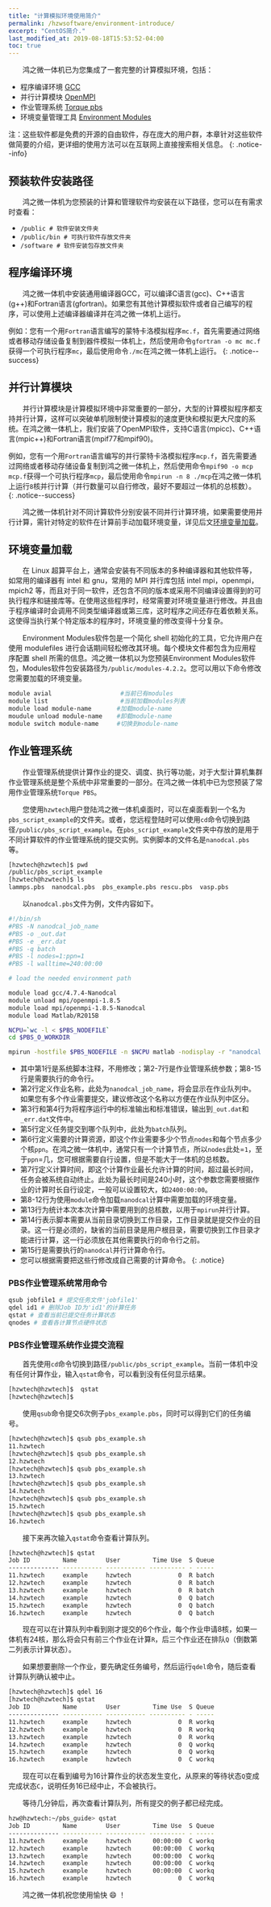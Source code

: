 ```yaml
---
title: "计算模拟环境使用简介"
permalink: /hzwsoftware/environment-introduce/
excerpt: "CentOS简介."
last_modified_at: 2019-08-18T15:53:52-04:00
toc: true
---
```


&emsp;&emsp;鸿之微一体机已为您集成了一套完整的计算模拟环境，包括：
- 程序编译环境 [GCC](https://gcc.gnu.org/)
- 并行计算模块 [OpenMPI](https://www.open-mpi.org/)
- 作业管理系统 [Torque pbs](http://www.adaptivecomputing.com/products/torque/)
- 环境变量管理工具 [Environment Modules](http://modules.sourceforge.net/)

注：这些软件都是免费的开源的自由软件，存在庞大的用户群，本章针对这些软件做简要的介绍，更详细的使用方法可以在互联网上直接搜索相关信息。
{: .notice--info}

## 预装软件安装路径

&emsp;&emsp;鸿之微一体机为您预装的计算和管理软件均安装在以下路径，您可以在有需求时查看：
- `/public # 软件安装文件夹`
- `/public/bin # 可执行软件存放文件夹`
- `/software # 软件安装包存放文件夹`

## 程序编译环境

&emsp;&emsp;鸿之微一体机中安装通用编译器GCC，可以编译C语言(gcc)、C++语言(g++)和Fortran语言(gfortran)。如果您有其他计算模拟软件或者自己编写的程序，可以使用上述编译器编译并在鸿之微一体机上运行。

例如：您有一个用`Fortran`语言编写的蒙特卡洛模拟程序`mc.f`，首先需要通过网络或者移动存储设备复制到器件模拟一体机上，然后使用命令`gfortran -o mc mc.f`获得一个可执行程序`mc`，最后使用命令`./mc`在鸿之微一体机上运行。
{: .notice--success}

## 并行计算模块

&emsp;&emsp;并行计算模块是计算模拟环境中非常重要的一部分，大型的计算模拟程序都支持并行计算，这样可以突破单机限制使计算模拟的速度更快和模拟更大尺度的系统。在鸿之微一体机上，我们安装了OpenMPI软件，支持C语言(mpicc)、C++语言(mpic++)和Fortran语言(mpif77和mpif90)。

例如，您有一个用`Fortran`语言编写的并行蒙特卡洛模拟程序`mcp.f`，首先需要通过网络或者移动存储设备复制到鸿之微一体机上，然后使用命令`mpif90 -o mcp mcp.f`获得一个可执行程序`mcp`，最后使用命令`mpirun -n 8 ./mcp`在鸿之微一体机上运行`8`核并行计算（并行数量可以自行修改，最好不要超过一体机的总核数）。
{: .notice--success}

&emsp;&emsp;鸿之微一体机针对不同计算软件分别安装不同并行计算环境，如果需要使用并行计算，需针对特定的软件在计算前手动加载环境变量，详见后文[环境变量加载](/hzwsoftware/environment-introduce/#环境变量加载)。

## 环境变量加载

&emsp;&emsp;在 Linux 超算平台上，通常会安装有不同版本的多种编译器和其他软件等，如常用的编译器有 intel 和 gnu，常用的 MPI 并行库包括 intel mpi，openmpi，mpich2 等，而且对于同一软件，还包含不同的版本或采用不同编译设置得到的可执行程序和链接库等。在使用这些程序时，经常需要对环境变量进行修改。并且由于程序编译时会调用不同类型编译器或第三库，这时程序之间还存在着依赖关系。这使得当执行某个特定版本的程序时，环境变量的修改变得十分复杂。

&emsp;&emsp;Environment Modules软件包是一个简化 shell 初始化的工具，它允许用户在使用 modulefiles 进行会话期间轻松修改其环境。每个模块文件都包含为应用程序配置 shell 所需的信息。鸿之微一体机以为您预装Environment Modules软件包，Modules软件包安装路径为`/public/modules-4.2.2`。您可以用以下命令修改您需要加载的环境变量。

```sh
module avial                   #当前已有modules
module list                    #当前加载modules列表
module load module-name       #加载module-name
moudule unload module-name    #卸载module-name
module switch module-name     #切换到module-name
```

## 作业管理系统

&emsp;&emsp;作业管理系统提供计算作业的提交、调度、执行等功能，对于大型计算机集群作业管理系统是整个系统中非常重要的一部分。在鸿之微一体机中已为您预装了常用作业管理系统`Torque PBS`。

&emsp;&emsp;您使用`hzwtech`用户登陆鸿之微一体机桌面时，可以在桌面看到一个名为`pbs_script_example`的文件夹。或者，您远程登陆时可以使用`cd`命令切换到路径`/public/pbs_script_example`。在`pbs_script_example`文件夹中存放的是用于不同计算软件的作业管理系统的提交实例。实例脚本的文件名是`nanodcal.pbs`等。

```sh
[hzwtech@hzwtech]$ pwd
/public/pbs_script_example
[hzwtech@hzwtech]$ ls
lammps.pbs  nanodcal.pbs  pbs_example.pbs rescu.pbs  vasp.pbs
```

&emsp;&emsp;以`nanodcal.pbs`文件为例，文件内容如下。
```sh
#!/bin/sh
#PBS -N nanodcal_job_name
#PBS -o _out.dat
#PBS -e _err.dat
#PBS -q batch
#PBS -l nodes=1:ppn=1
#PBS -l walltime=240:00:00

# load the needed environment path

module load gcc/4.7.4-Nanodcal
module unload mpi/openmpi-1.8.5
module load mpi/openmpi-1.8.5-Nanodcal
module load Matlab/R2015B

NCPU=`wc -l < $PBS_NODEFILE`
cd $PBS_O_WORKDIR

mpirun -hostfile $PBS_NODEFILE -n $NCPU matlab -nodisplay -r "nanodcal -parallel -doexit input.txt"
```

- 其中第1行是系统脚本注释，不用修改；第2-7行是作业管理系统参数；第8-15行是需要执行的命令行。
- 第2行定义作业名称，此处为`nanodcal_job_name`，将会显示在作业队列中。如果您有多个作业需要提交，建议修改这个名称以方便在作业队列中区分。
- 第3行和第4行为将程序运行中的标准输出和标准错误，输出到`_out.dat`和`_err.dat`文件中。
- 第5行定义任务提交到哪个队列中，此处为`batch`队列。
- 第6行定义需要的计算资源，即这个作业需要多少个节点`nodes`和每个节点多少个核`ppn`。在鸿之微一体机中，通常只有一个计算节点，所以`nodes`此处=`1`，至于`ppn`=几，您可根据需要自行设置，但是不能大于一体机的总核数。
- 第7行定义计算时间，即这个计算作业最长允许计算的时间，超过最长时间，任务会被系统自动终止。此处为最长时间是240小时，这个参数您需要根据作业的计算时长自行设定，一般可以设置较大，如`2400:00:00`。
- 第8-12行为使用`module`命令加载`nanodcal`计算中需要加载的环境变量。
- 第13行为统计本次本次计算中需要用到的总核数，以用于`mpirun`并行计算。
- 第14行表示脚本需要从当前目录切换到工作目录，工作目录就是提交作业的目录。这一行是必须的，缺省的当前目录是用户根目录，需要切换到工作目录才能进行计算，这一行必须放在其他需要执行的命令行之前。
- 第15行是需要执行的`nanodcal`并行计算命令行。
- 您可以根据需要把这些行修改成自己需要的计算命令。
{: .notice}

### PBS作业管理系统常用命令
```sh
qsub jobfile1 # 提交任务文件'jobfile1'
qdel id1 # 删除Job ID为'id1'的计算任务
qstat # 查看当前已提交任务计算状态
qnodes # 查看各计算节点硬件状态
```
### PBS作业管理系统作业提交流程

&emsp;&emsp;首先使用`cd`命令切换到路径`/public/pbs_script_example`。当前一体机中没有任何计算作业，输入`qstat`命令，可以看到没有任何显示结果。
```sh
[hzwtech@hzwtech]$  qstat
[hzwtech@hzwtech]$
```
&emsp;&emsp;使用`qsub`命令提交6次例子`pbs_example.pbs`，同时可以得到它们的任务编号。
```sh
[hzwtech@hzwtech]$ qsub pbs_example.sh
11.hzwtech
[hzwtech@hzwtech]$ qsub pbs_example.sh
12.hzwtech
[hzwtech@hzwtech]$ qsub pbs_example.sh
13.hzwtech
[hzwtech@hzwtech]$ qsub pbs_example.sh
14.hzwtech
[hzwtech@hzwtech]$ qsub pbs_example.sh
15.hzwtech
[hzwtech@hzwtech]$ qsub pbs_example.sh
16.hzwtech
```
&emsp;&emsp;接下来再次输入`qstat`命令查看计算队列。
```sh
[hzwtech@hzwtech]$ qstat
Job ID         Name        User         Time Use  S Queue
-------------- ----------- ----------- ---------- - -----
11.hzwtech     example     hzwtech             0  R batch
12.hzwtech     example     hzwtech             0  R batch
13.hzwtech     example     hzwtech             0  R batch
14.hzwtech     example     hzwtech             0  Q batch
15.hzwtech     example     hzwtech             0  Q batch
16.hzwtech     example     hzwtech             0  Q batch
```
&emsp;&emsp;现在可以在计算队列中看到刚才提交的6个作业，每个作业申请8核，如果一体机有24核，那么将会只有前三个作业在计算`R`，后三个作业还在排队`Q`（倒数第二列表示计算状态）。

&emsp;&emsp;如果想要删除一个作业，要先确定任务编号，然后运行`qdel`命令，随后查看计算队列确认被中止。
```sh
[hzwtech@hzwtech]$ qdel 16
[hzwtech@hzwtech]$ qstat
Job ID         Name        User         Time Use  S Queue
-------------- ----------- ----------- ---------- - -----
11.hzwtech     example     hzwtech             0  R workq
12.hzwtech     example     hzwtech             0  R workq
13.hzwtech     example     hzwtech             0  R workq
14.hzwtech     example     hzwtech             0  Q workq
15.hzwtech     example     hzwtech             0  Q workq
16.hzwtech     example     hzwtech             0  C workq
```
&emsp;&emsp;现在可以在看到编号为16计算作业的状态发生变化，从原来的等待状态`Q`变成完成状态`C`，说明任务16已经中止，不会被执行。

&emsp;&emsp;等待几分钟后，再次查看计算队列，所有提交的例子都已经完成。
```sh
hzw@hzwtech:~/pbs_guide> qstat
Job ID         Name        User         Time Use  S Queue
-------------- ----------- ----------- ---------- - -----
11.hzwtech     example     hzwtech      00:00:00  C workq
12.hzwtech     example     hzwtech      00:00:00  C workq
13.hzwtech     example     hzwtech      00:00:00  C workq
14.hzwtech     example     hzwtech      00:00:00  C workq
15.hzwtech     example     hzwtech      00:00:00  C workq
16.hzwtech     example     hzwtech             0  C workq
```
&emsp;&emsp;鸿之微一体机祝您使用愉快 :smile: ！
